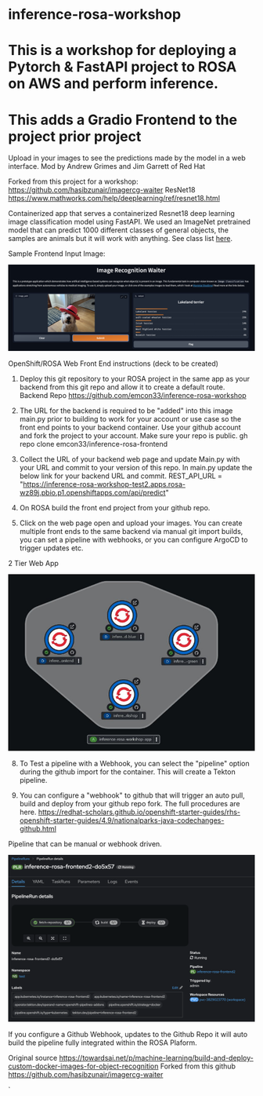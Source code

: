 # inference-rosa-workshop
# This is a workshop for deploying a Pytorch & FastAPI project to ROSA on AWS and perform inference.
# This adds a Gradio Frontend to the project prior project
Upload in your images to see the predictions made by the model in a web interface.
Mod by Andrew Grimes and Jim Garrett of Red Hat 

Forked from this project for a workshop: https://github.com/hasibzunair/imagercg-waiter
ResNet18 https://www.mathworks.com/help/deeplearning/ref/resnet18.html

Containerized app that serves a containerized Resnet18 deep learning image classification model using FastAPI. We used an ImageNet pretrained model that can predict 1000 different classes of general objects, the samples are animals but it will work with anything. See class list [here](https://deeplearning.cms.waikato.ac.nz/user-guide/class-maps/IMAGENET/).


Sample Frontend Input Image: 
<p align="left">
  <a href="#"><img src="./sample.jpeg" width="600"></a> <br />
  <em> 
  </em>
</p>



OpenShift/ROSA Web Front End instructions (deck to be created) 
1. Deploy this git repository to your ROSA project in the same app as your backend from this git repo and allow it to create a default route. 
Backend Repo https://github.com/emcon33/inference-rosa-workshop

2. The URL for the backend is required to be "added" into this image main.py prior to building to work for your account or use case so the front end points to your backend container. Use your github account and fork the project to your account. Make sure your repo is public. 
gh repo clone emcon33/inference-rosa-frontend

5. Collect the URL of your backend web page and update Main.py with your URL and commit to your version of this repo.
In main.py update the below link for your backend URL and commit. 
REST_API_URL = "https://inference-rosa-workshop-test2.apps.rosa-wz89j.pbio.p1.openshiftapps.com/api/predict"

6. On ROSA build the front end project from your github repo. 

7. Click on the web page open and upload your images. You can create multiple front ends to the same backend via manual git import builds, you can set a pipeline with webhooks, or you can configure ArgoCD to trigger updates etc. 

2 Tier Web App 
<p align="left">
  <a href="#"><img src="./architecture.jpg" width="600"></a> <br />
  <em> 
  </em>
</p>


8. To Test a pipeline with a Webhook, you can select the "pipeline" option during the github import for the container. This will create a Tekton pipeline. 

9. You can configure a "webhook" to github that will trigger an auto pull, build and deploy from your github repo fork. The full procedures are here. 
https://redhat-scholars.github.io/openshift-starter-guides/rhs-openshift-starter-guides/4.9/nationalparks-java-codechanges-github.html

Pipeline that can be manual or webhook driven. 
<p align="left">
  <a href="#"><img src="./Pipeline Build.jpeg" width="600"></a> <br />
  <em> 
  </em>
</p>



If you configure a Github Webhook, updates to the Github Repo it will auto build the pipeline fully integrated within the ROSA Plaform. 


Original source https://towardsai.net/p/machine-learning/build-and-deploy-custom-docker-images-for-object-recognition
Forked from this github https://github.com/hasibzunair/imagercg-waiter


`
